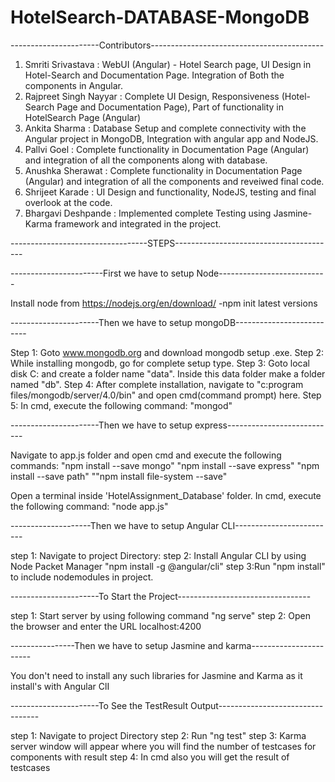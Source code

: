 # HotelSearch-DATABASE-MongoDB

----------------------Contributors-------------------------------------------

1. Smriti Srivastava : WebUI (Angular) - Hotel Search page, UI Design in Hotel-Search and Documentation Page. Integration of Both the components in Angular.
2. Rajpreet Singh Nayyar : Complete UI Design, Responsiveness (Hotel-Search Page and Documentation Page), Part of functionality in HotelSearch Page (Angular) 
3. Ankita Sharma : Database Setup and complete connectivity with the Angular project in MongoDB, Integration with angular app and NodeJS.
4. Pallvi Goel : Complete functionality in Documentation Page (Angular) and integration of all the components along with database.
5. Anushka Sherawat : Complete functionality in Documentation Page (Angular) and integration of all the components and reveiwed final code.
6. Shrijeet Karade : UI Design and functionality, NodeJS, testing and final overlook at the code.
7. Bhargavi Deshpande : Implemented complete Testing using Jasmine-Karma framework and integrated in the project.


----------------------------------STEPS----------------------------------------

-----------------------First we have to setup Node---------------------------

Install node from https://nodejs.org/en/download/
-npm init
latest versions

----------------------Then we have to setup mongoDB--------------------------

Step 1: Goto www.mongodb.org and download mongodb setup .exe.
Step 2: While installing mongodb, go for complete setup type.
Step 3: Goto local disk C: and create a folder name "data". Inside this data folder make a folder named "db".
Step 4: After complete installation, navigate to 
	"c:program files/mongodb/server/4.0/bin"
	and open cmd(command prompt) here.
Step 5: In cmd, execute the following command:
	"mongod"

----------------------Then we have to setup express---------------------------

Navigate to app.js folder and open cmd and execute the following commands:
"npm install --save mongo"
"npm install --save express"
"npm install --save path" 
""npm install file-system --save"

Open a terminal inside 'HotelAssignment_Database' folder.
In cmd, execute the following command:
"node app.js" 

--------------------Then we have to setup Angular CLI-------------------------

step 1: Navigate to project Directory: 
step 2: Install Angular CLI by using Node Packet Manager "npm install -g @angular/cli"
step 3:Run "npm install" to include nodemodules in project. 

----------------------To Start the Project---------------------------------

step 1: Start server by using following command "ng serve"
step 2: Open the browser and enter the URL localhost:4200

----------------Then we have to setup Jasmine and karma-----------------------

 You don't need to install any such libraries for Jasmine and Karma as it install's with Angular ClI 

----------------------To See the TestResult Output--------------------------------- 

step 1: Navigate to project Directory
step 2: Run "ng test" 
step 3: Karma server window will appear where you will find the number of testcases for components with result
step 4: In cmd also you will get the result of testcases


